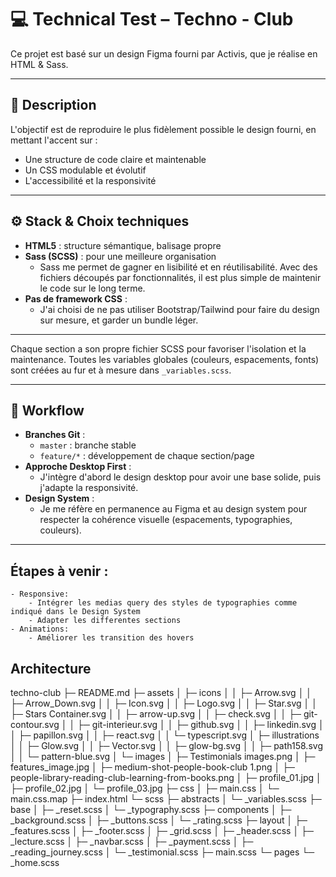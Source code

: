 # 💻 Technical Test – Techno - Club

Ce projet est basé sur un design Figma fourni par Activis, que je réalise en HTML & Sass.

---

## 📄 Description

L'objectif est de reproduire le plus fidèlement possible le design fourni, en mettant l'accent sur :
- Une structure de code claire et maintenable
- Un CSS modulable et évolutif
- L'accessibilité et la responsivité

---

## ⚙️ Stack & Choix techniques

- **HTML5** : structure sémantique, balisage propre
- **Sass (SCSS)** : pour une meilleure organisation
    - Sass me permet de gagner en lisibilité et en réutilisabilité. Avec des fichiers découpés par fonctionnalités, il est plus simple de maintenir le code sur le long terme.
- **Pas de framework CSS** :
    - J'ai choisi de ne pas utiliser Bootstrap/Tailwind pour faire du design sur mesure, et garder un bundle léger.

---


Chaque section a son propre fichier SCSS pour favoriser l'isolation et la maintenance. Toutes les variables globales (couleurs, espacements, fonts) sont créées au fur et à mesure dans `_variables.scss`.

---

## 🚀 Workflow

- **Branches Git** :
    - `master` : branche stable
    - `feature/*` : développement de chaque section/page
- **Approche Desktop First** :
    - J'intègre d'abord le design desktop pour avoir une base solide, puis j'adapte la responsivité.
- **Design System** :
    - Je me réfère en permanence au Figma et au design system pour respecter la cohérence visuelle (espacements, typographies, couleurs).
---


## Étapes à venir :

    - Responsive:
        - Intégrer les medias query des styles de typographies comme indiqué dans le Design System
        - Adapter les differentes sections
    - Animations:
        - Améliorer les transition des hovers


## Architecture

techno-club
├─ README.md
├─ assets
│  ├─ icons
│  │  ├─ Arrow.svg
│  │  ├─ Arrow_Down.svg
│  │  ├─ Icon.svg
│  │  ├─ Logo.svg
│  │  ├─ Star.svg
│  │  ├─ Stars Container.svg
│  │  ├─ arrow-up.svg
│  │  ├─ check.svg
│  │  ├─ git-contour.svg
│  │  ├─ git-interieur.svg
│  │  ├─ github.svg
│  │  ├─ linkedin.svg
│  │  ├─ papillon.svg
│  │  ├─ react.svg
│  │  └─ typescript.svg
│  ├─ illustrations
│  │  ├─ Glow.svg
│  │  ├─ Vector.svg
│  │  ├─ glow-bg.svg
│  │  ├─ path158.svg
│  │  └─ pattern-blue.svg
│  └─ images
│     ├─ Testimonials images.png
│     ├─ features_image.jpg
│     ├─ medium-shot-people-book-club 1.png
│     ├─ people-library-reading-club-learning-from-books.png
│     ├─ profile_01.jpg
│     ├─ profile_02.jpg
│     └─ profile_03.jpg
├─ css
│  ├─ main.css
│  └─ main.css.map
├─ index.html
└─ scss
   ├─ abstracts
   │  └─ _variables.scss
   ├─ base
   │  ├─ _reset.scss
   │  └─ _typography.scss
   ├─ components
   │  ├─ _background.scss
   │  ├─ _buttons.scss
   │  └─ _rating.scss
   ├─ layout
   │  ├─ _features.scss
   │  ├─ _footer.scss
   │  ├─ _grid.scss
   │  ├─ _header.scss
   │  ├─ _lecture.scss
   │  ├─ _navbar.scss
   │  ├─ _payment.scss
   │  ├─ _reading_journey.scss
   │  └─ _testimonial.scss
   ├─ main.scss
   └─ pages
      └─ _home.scss
